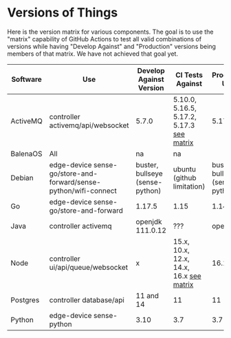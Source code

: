 # Versions of Things

Here is the version matrix for various components.  The goal is to use the "matrix" capability of GitHub Actions to test all valid combinations of
versions while having "Develop Against" and "Production" versions being members of that matrix.  We have not achieved that goal yet.

| Software | Use                                                              | Develop Against Version         | CI Tests Against                                                                                                                                             | Production Uses                 |
|----------|------------------------------------------------------------------|---------------------------------|--------------------------------------------------------------------------------------------------------------------------------------------------------------|---------------------------------|
| ActiveMQ | controller activemq/api/websocket                                | 5.7.0                           | 5.10.0, 5.16.5, 5.17.2, 5.17.3 [see matrix](https://github.com/bubblesnet/controller/blob/ac7ef82ac70de15d201cd17bf9d108e3a91bd2ac/.github/workflows/ci.yml) | 5.17.3                          |
| BalenaOS | All                                                              | na                              | na                                                                                                                                                           ||
| Debian   | edge-device sense-go/store-and-forward/sense-python/wifi-connect | buster, bullseye (sense-python) | ubuntu (github limitation)                                                                                                                                   | buster, bullseye (sense-python) |
| Go       | edge-device sense-go/store-and-forward                           | 1.17.5                          | 1.15                                                                                                                                                         | 1.14                            |
| Java     | controller activemq                                              | openjdk 111.0.12                | ???                                                                                                                                                          | openjdk 11                      |
| Node     | controller ui/api/queue/websocket                                | x                               | 15.x, 10.x, 12.x, 14.x, 16.x [see matrix](https://github.com/bubblesnet/controller/blob/ac7ef82ac70de15d201cd17bf9d108e3a91bd2ac/.github/workflows/ci.yml)   | 16.15                           |
| Postgres | controller database/api                                          | 11 and 14                       | 11                                                                                                                                                           | 11                              |
| Python   | edge-device sense-python                                         | 3.10                            | 3.7                                                                                                                                                          | 3.7                             |
